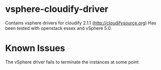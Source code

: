 vsphere-cloudify-driver
================
Contains vsphere drivers for cloudify 2.1.1 (http://cloudifysource.org)
Has been tested with openstack essex and vSphere 5.0.



Known Issues
============
The vSphere driver fails to terminate the instances at some point


